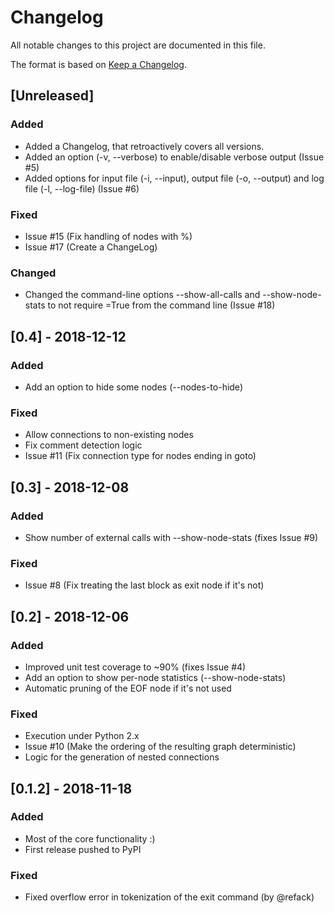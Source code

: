 # Changelog

All notable changes to this project are documented in this file.

The format is based on [Keep a Changelog](https://keepachangelog.com/en/1.0.0/).

## [Unreleased]

### Added

- Added a Changelog, that retroactively covers all versions.
- Added an option (-v, --verbose) to enable/disable verbose output (Issue #5)
- Added options for input file (-i, --input), output file (-o, --output) and
  log file (-l, --log-file) (Issue #6)

### Fixed

- Issue #15 (Fix handling of nodes with %)
- Issue #17 (Create a ChangeLog)

### Changed

- Changed the command-line options --show-all-calls and --show-node-stats to
  not require =True from the command line (Issue #18)

## [0.4] - 2018-12-12

### Added

- Add an option to hide some nodes (--nodes-to-hide)

### Fixed

- Allow connections to non-existing nodes
- Fix comment detection logic
- Issue #11 (Fix connection type for nodes ending in goto)

## [0.3] - 2018-12-08

### Added

- Show number of external calls with --show-node-stats (fixes Issue #9)

### Fixed

- Issue #8 (Fix treating the last block as exit node if it's not)


## [0.2] - 2018-12-06

### Added

- Improved unit test coverage to ~90% (fixes Issue #4)
- Add an option to show per-node statistics (--show-node-stats)
- Automatic pruning of the EOF node if it's not used

### Fixed

- Execution under Python 2.x
- Issue #10 (Make the ordering of the resulting graph deterministic)
- Logic for the generation of nested connections

## [0.1.2] - 2018-11-18

### Added

- Most of the core functionality :)
- First release pushed to PyPI

### Fixed

- Fixed overflow error in tokenization of the exit command (by @refack)
